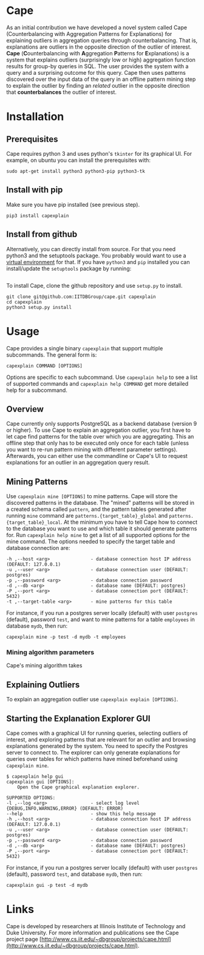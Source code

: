 # Cape
As an initial contribution we have developed a novel system called Cape (Counterbalancing with Aggregation Patterns for Explanations) for explaining outliers in aggregation queries through counterbalancing. That is, explanations are outliers in the opposite direction of the outlier of interest.
**Cape** (**C**ounterbalancing with **A**ggregation **P**atterns for **E**xplanations) is a system that explains outliers (surprisingly low or high) aggregation function results for group-by queries in SQL. The user provides the system with a query and a surprising outcome for this query. Cape then uses patterns discovered over the input data of the query in an offline pattern mining step to explain the outlier by finding an *related* outlier in the opposite direction that **counterbalances** the outlier of interest.

# Installation

## Prerequisites

Cape requires python 3 and uses python's `tkinter` for its graphical UI. For example, on ubuntu you can install the prerequisites with:

~~~shell
sudo apt-get install python3 python3-pip python3-tk
~~~

## Install with pip

Make sure you have pip installed (see previous step).

~~~shell
pip3 install capexplain
~~~

## Install from github

Alternatively, you can directly install from source. For that you need python3 and the setuptools package. You probably would want to use a [virtual environment](https://packaging.python.org/guides/installing-using-pip-and-virtual-environments/) for that. If you have `python3` and `pip` installed you can install/update the `setuptools` package by running:

~~~shell
~~~

To install Cape, clone the github repository and use `setup.py` to install.

~~~shell
git clone git@github.com:IITDBGroup/cape.git capexplain
cd capexplain
python3 setup.py install
~~~

# Usage

Cape provides a single binary `capexplain` that support multiple subcommands. The general form is:

~~~shell
capexplain COMMAND [OPTIONS]
~~~

Options are specific to each subcommand. Use `capexplain help` to see a list of supported commands and `capexplain help COMMAND` get more detailed help for a subcommand.

## Overview

Cape currently only supports PostgreSQL as a backend database (version 9 or higher). To use Cape to explain an aggregation outlier, you first have to let cape find patterns for the table over which you are aggregating. This an offline step that only has to be executed only once for each table (unless you want to re-run pattern mining with different parameter settings). Afterwards, you can either use the commandline or Cape's UI to request explanations for an outlier in an aggregation query result.

## Mining Patterns

Use `capexplain mine [OPTIONS]` to mine patterns. Cape will store the discovered patterns in the database. The "mined" patterns will be stored in a created schema called `pattern`, and the pattern tables generated after running `mine` command are `patterns.{target_table}_global` and `patterns.{target_table}_local`. At the minimum you have to tell Cape how to connect to the database you want to use and which table it should generate patterns for. Run `capexplain help mine` to get a list of all supported options for the mine command. The options needed to specify the target table and database connection are:

~~~shell
-h ,--host <arg>               - database connection host IP address (DEFAULT: 127.0.0.1)
-u ,--user <arg>               - database connection user (DEFAULT: postgres)
-p ,--password <arg>           - database connection password
-d ,--db <arg>                 - database name (DEFAULT: postgres)
-P ,--port <arg>               - database connection port (DEFAULT: 5432)
-t ,--target-table <arg>       - mine patterns for this table
~~~

For instance, if you run a postgres server locally (default) with user `postgres` (default), password `test`, and want to mine patterns for a table `employees` in database `mydb`, then run:

~~~shell
capexplain mine -p test -d mydb -t employees
~~~

### Mining algorithm parameters

Cape's mining algorithm takes

## Explaining Outliers

To explain an aggregation outlier use `capexplain explain [OPTIONS]`.

## Starting the Explanation Explorer GUI

Cape comes with a graphical UI for running queries, selecting outliers of interest, and exploring patterns that are relevant for an outlier and browsing explanations generated by the system. You need to specify the Postgres server to connect to. The explorer can only generate explanations for queries over tables for which patterns have mined beforehand using `capexplain mine`.

~~~shell
$ capexplain help gui
capexplain gui [OPTIONS]:
	Open the Cape graphical explanation explorer.

SUPPORTED OPTIONS:
-l ,--log <arg>                - select log level {DEBUG,INFO,WARNING,ERROR} (DEFAULT: ERROR)
--help                         - show this help message
-h ,--host <arg>               - database connection host IP address (DEFAULT: 127.0.0.1)
-u ,--user <arg>               - database connection user (DEFAULT: postgres)
-p ,--password <arg>           - database connection password
-d ,--db <arg>                 - database name (DEFAULT: postgres)
-P ,--port <arg>               - database connection port (DEFAULT: 5432)
~~~

For instance, if you run a postgres server locally (default) with user `postgres` (default), password `test`, and database `mydb`, then run:

~~~shell
capexplain gui -p test -d mydb
~~~

# Links

Cape is developed by researchers at Illinois Institute of Technology and Duke University. For more information and publications see the Cape project page [http://www.cs.iit.edu/~dbgroup/projects/cape.html](http://www.cs.iit.edu/~dbgroup/projects/cape.html).
